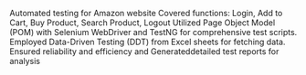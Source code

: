 Automated testing for Amazon website
Covered functions: Login, Add to Cart, Buy Product,
Search Product, Logout
Utilized Page Object Model (POM) with Selenium
WebDriver and TestNG for comprehensive test scripts.
Employed Data-Driven Testing (DDT) from Excel sheets for fetching data.
Ensured reliability and efficiency and Generateddetailed test reports for analysis
